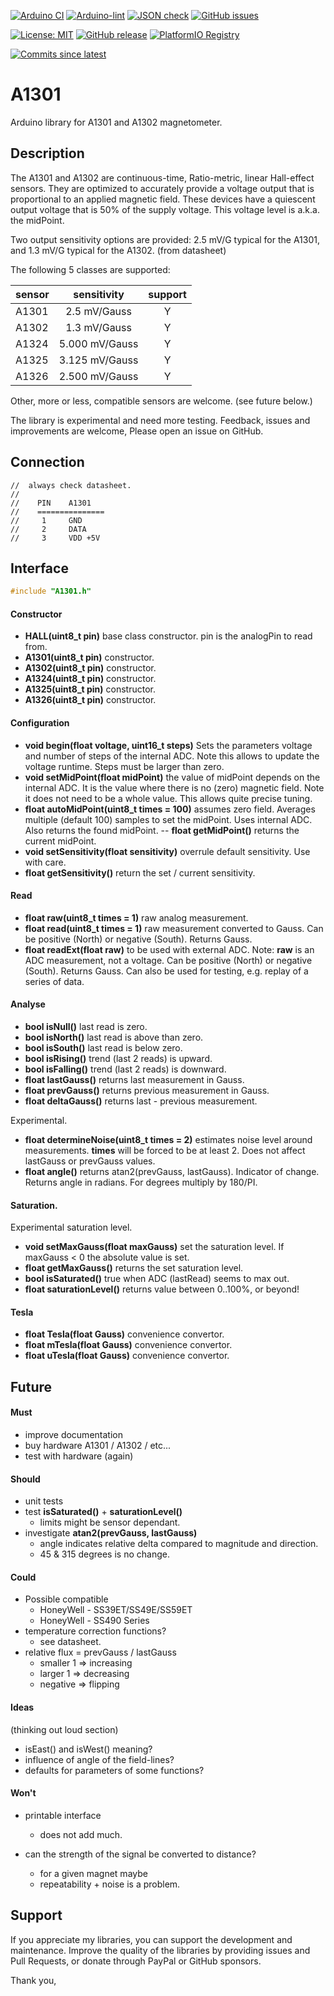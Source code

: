 
[![Arduino CI](https://github.com/RobTillaart/A1301/workflows/Arduino%20CI/badge.svg)](https://github.com/marketplace/actions/arduino_ci)
[![Arduino-lint](https://github.com/RobTillaart/A1301/actions/workflows/arduino-lint.yml/badge.svg)](https://github.com/RobTillaart/A1301/actions/workflows/arduino-lint.yml)
[![JSON check](https://github.com/RobTillaart/A1301/actions/workflows/jsoncheck.yml/badge.svg)](https://github.com/RobTillaart/A1301/actions/workflows/jsoncheck.yml)
[![GitHub issues](https://img.shields.io/github/issues/RobTillaart/A1301.svg)](https://github.com/RobTillaart/A1301/issues)

[![License: MIT](https://img.shields.io/badge/license-MIT-green.svg)](https://github.com/RobTillaart/A1301/blob/master/LICENSE)
[![GitHub release](https://img.shields.io/github/release/RobTillaart/A1301.svg?maxAge=3600)](https://github.com/RobTillaart/A1301/releases)
[![PlatformIO Registry](https://badges.registry.platformio.org/packages/robtillaart/library/A1301.svg)](https://registry.platformio.org/libraries/robtillaart/A1301)

[![Commits since latest](https://img.shields.io/github/commits-since/RobTillaart/A1301/latest)](https://github.com/RobTillaart/A1301/commits/master)

# A1301

Arduino library for A1301 and A1302 magnetometer.


## Description

The A1301 and A1302 are continuous-time, Ratio-metric, linear Hall-effect sensors. 
They are optimized to accurately provide a voltage output that is proportional to 
an applied magnetic field. 
These devices have a quiescent output voltage that is 50% of the supply voltage. 
This voltage level is a.k.a. the midPoint.

Two output sensitivity options are provided: 2.5 mV/G typical for the A1301, 
and 1.3 mV/G typical for the A1302. (from datasheet)

The following 5 classes are supported:

|  sensor  |  sensitivity    |  support  |
|:---------|:---------------:|:---------:|
|  A1301   |  2.5   mV/Gauss |     Y     |
|  A1302   |  1.3   mV/Gauss |     Y     |
|  A1324   |  5.000 mV/Gauss |     Y     |
|  A1325   |  3.125 mV/Gauss |     Y     |
|  A1326   |  2.500 mV/Gauss |     Y     |

Other, more or less, compatible sensors are welcome.
(see future below.)

The library is experimental and need more testing.
Feedback, issues and improvements are welcome, 
Please open an issue on GitHub.


## Connection

```
//  always check datasheet.
//
//    PIN    A1301
//    ===============
//     1     GND
//     2     DATA
//     3     VDD +5V
```


## Interface

```cpp
#include "A1301.h"
```


#### Constructor

- **HALL(uint8_t pin)** base class constructor.
pin is the analogPin to read from.
- **A1301(uint8_t pin)** constructor.
- **A1302(uint8_t pin)** constructor.
- **A1324(uint8_t pin)** constructor.
- **A1325(uint8_t pin)** constructor.
- **A1326(uint8_t pin)** constructor.


#### Configuration

- **void begin(float voltage, uint16_t steps)**
Sets the parameters voltage and number of steps of the internal ADC.
Note this allows to update the voltage runtime.
Steps must be larger than zero.
- **void setMidPoint(float midPoint)** the value of midPoint depends on the internal ADC.
It is the value where there is no (zero) magnetic field.
Note it does not need to be a whole value. 
This allows quite precise tuning.
- **float autoMidPoint(uint8_t times = 100)** assumes zero field. 
Averages multiple (default 100) samples to set the midPoint.
Uses internal ADC.
Also returns the found midPoint.
-- **float getMidPoint()** returns the current midPoint.
- **void setSensitivity(float sensitivity)** overrule default sensitivity.
Use with care.
- **float getSensitivity()** return the set / current sensitivity.


#### Read

- **float raw(uint8_t times = 1)** raw analog measurement.
- **float read(uint8_t times = 1)** raw measurement converted to Gauss.
Can be positive (North) or negative (South).
Returns Gauss.
- **float readExt(float raw)** to be used with external ADC.
Note: **raw** is an ADC measurement, not a voltage.
Can be positive (North) or negative (South).
Returns Gauss.
Can also be used for testing, e.g. replay of a series of data.


#### Analyse

- **bool isNull()** last read is zero.
- **bool isNorth()** last read is above than zero.
- **bool isSouth()** last read is below zero.
- **bool isRising()** trend (last 2 reads) is upward.
- **bool isFalling()** trend (last 2 reads) is downward.
- **float lastGauss()** returns last measurement in Gauss.
- **float prevGauss()** returns previous measurement in Gauss.
- **float deltaGauss()** returns last - previous measurement.

Experimental.

- **float determineNoise(uint8_t times = 2)** estimates noise level
around measurements. **times** will be forced to be at least 2.
Does not affect lastGauss or prevGauss values. 
- **float angle()** returns atan2(prevGauss, lastGauss).
Indicator of change.
Returns angle in radians. For degrees multiply by 180/PI.


#### Saturation.

Experimental saturation level.

- **void setMaxGauss(float maxGauss)** set the saturation level.
If maxGauss < 0 the absolute value is set.
- **float getMaxGauss()** returns the set saturation level.
- **bool isSaturated()** true when ADC (lastRead) seems to max out. 
- **float saturationLevel()** returns value between 0..100%, or beyond!


#### Tesla 

- **float Tesla(float Gauss)** convenience convertor.
- **float mTesla(float Gauss)** convenience convertor.
- **float uTesla(float Gauss)** convenience convertor.


## Future

#### Must

- improve documentation
- buy hardware A1301 / A1302 / etc...
- test with hardware (again)


#### Should 

- unit tests
- test **isSaturated()** + **saturationLevel()**
  - limits might be sensor dependant.
- investigate **atan2(prevGauss, lastGauss)**
  - angle indicates relative delta compared to magnitude and direction.
  - 45 & 315 degrees is no change.


#### Could

- Possible compatible
  - HoneyWell - SS39ET/SS49E/SS59ET
  - HoneyWell - SS490 Series
- temperature correction functions?
  - see datasheet.
- relative flux = prevGauss / lastGauss 
  - smaller 1 => increasing
  - larger  1 => decreasing
  - negative  => flipping


#### Ideas

(thinking out loud section)
- isEast() and isWest() meaning?
- influence of angle of the field-lines?
- defaults for parameters of some functions?


#### Won't

- printable interface
  - does not add much.

- can the strength of the signal be converted to distance?
  - for a given magnet maybe
  - repeatability + noise is a problem.


## Support

If you appreciate my libraries, you can support the development and maintenance.
Improve the quality of the libraries by providing issues and Pull Requests, or
donate through PayPal or GitHub sponsors.

Thank you,

